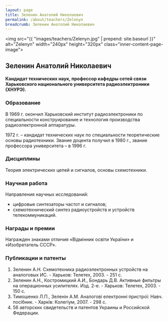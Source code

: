 ```yaml
---
layout: page
title: Зеленин Анатолий Николаевич
permalink: /about/teachers/Zelenyn
breadcrumb: Зеленин Анатолий Николаевич
---
```

<img src="{{ "images/teachers/Zelenyn.jpg" | prepend: site.baseurl }}" alt="Zelenyn" width="240px" height="320px" class="inner-content-page-image"> 

## Зеленин Анатолий Николаевич

#### Кандидат технических наук, профессор кафедры сетей связи Харьковского национального университета радиоэлектроники (ХНУРЭ). 

### Образование

В 1969 г. окончил Харьковский институт радиоэлектроники по специальности конструирование и технология производства радиоэлектронной аппаратуры.

1972 г. – кандидат технических наук по специальности теоретические основы радиотехники. Звание доцента получил в 1980 г., звание профессора университета – в 1996 г. 

### Дисциплины

Теория электрических цепей и сигналов, основы схемотехники.

### Научная работа

Направления научных исследований:

- цифровые синтезаторы частот и сигналов;
- схемотехнический синтез радиоустройств и устройств телекоммуникаций. 

### Награды и премии

Награжден знаками отличия «Відмінник освіти України» и «Изобретатель СССР».

### Публикации и патенты

1. Зеленин А.Н. Схемотехника радиоэлектронных устройств на аналоговых ИС. - Харьков: Телетех, 2003. - 251 с.
2. Зеленин А.Н., Костромицкий А.И., Бондарь Д.В. Активные фильтры на операционных усилителях. Изд. 2-е. - Харьков: Телетех, 2003. - 150 с.
3. Тимошенко Л.П., Зеленін А.М. Аналогові електронні пристрої: Навч. посібник. - Харків: Колегіум, 2007. - 298 с.
4. 56 авторских свидетельств и патентов Украины и Российской Федерации. 